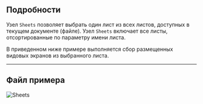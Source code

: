 ## Подробности
Узел `Sheets` позволяет выбрать один лист из всех листов, доступных в текущем документе (файле). Узел `Sheets` включает все листы, отсортированные по параметру имени листа.

В приведенном ниже примере выполняется сбор размещенных видовых экранов из выбранного листа.


___
## Файл примера

![Sheets](./DSRevitNodesUI.Sheets_img.jpg)

